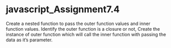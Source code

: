 # javascript_Assignment7.4
Create a nested function to pass the outer function values and inner function values. Identify the outer function is a closure or not, Create the instance of outer function which will call the inner function with passing the data as it’s parameter.
